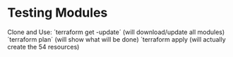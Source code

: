 # Testing Modules

Clone and Use:
´terraform get -update´
(will download/update all modules)
´terraform plan´
(will show what will be done)
´terraform apply
(will actually create the 54 resources)
